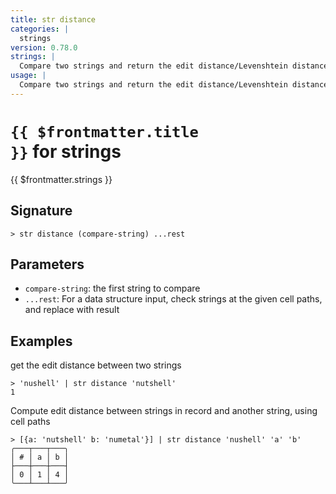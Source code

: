 ```yaml
---
title: str distance
categories: |
  strings
version: 0.78.0
strings: |
  Compare two strings and return the edit distance/Levenshtein distance.
usage: |
  Compare two strings and return the edit distance/Levenshtein distance.
---
```


# <code>{{ $frontmatter.title }}</code> for strings

<div class='command-title'>{{ $frontmatter.strings }}</div>

## Signature

```> str distance (compare-string) ...rest```

## Parameters

 -  `compare-string`: the first string to compare
 -  `...rest`: For a data structure input, check strings at the given cell paths, and replace with result

## Examples

get the edit distance between two strings
```shell
> 'nushell' | str distance 'nutshell'
1
```

Compute edit distance between strings in record and another string, using cell paths
```shell
> [{a: 'nutshell' b: 'numetal'}] | str distance 'nushell' 'a' 'b'
╭───┬───┬───╮
│ # │ a │ b │
├───┼───┼───┤
│ 0 │ 1 │ 4 │
╰───┴───┴───╯

```
